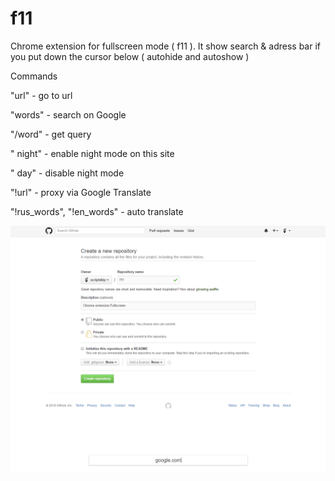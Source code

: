 # f11
Chrome extension for fullscreen mode ( f11 ). It show search &amp; adress bar if you put down the cursor below ( autohide and autoshow )

Commands

"url" - go to url

"words" - search on Google

"/word" - get query


" night" - enable night mode on this site

" day" - disable night mode


"!url" - proxy via Google Translate

"!rus_words", "!en_words" - auto translate

![alt text](demo.png)